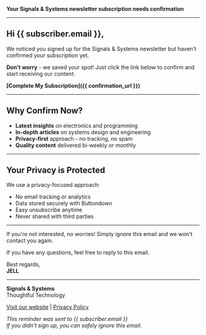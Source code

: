 **Your Signals & Systems newsletter subscription needs confirmation**

---

## Hi {{ subscriber.email }},

We noticed you signed up for the Signals & Systems newsletter but haven't confirmed your subscription yet.

**Don't worry** - we saved your spot! Just click the link below to confirm and start receiving our content:

**[Complete My Subscription]({{ confirmation_url }})**

---

## Why Confirm Now?

- **Latest insights** on electronics and programming
- **In-depth articles** on systems design and engineering
- **Privacy-first** approach - no tracking, no spam
- **Quality content** delivered bi-weekly or monthly

---

## Your Privacy is Protected

We use a privacy-focused approach:
- No email tracking or analytics
- Data stored securely with Buttondown
- Easy unsubscribe anytime
- Never shared with third parties

---

If you're not interested, no worries! Simply ignore this email and we won't contact you again.

If you have any questions, feel free to reply to this email.

Best regards,  
**JELL**

---

**Signals & Systems**  
Thoughtful Technology

[Visit our website](https://signals-and-systems.com) | [Privacy Policy](https://signals-and-systems.com/privacy)

*This reminder was sent to {{ subscriber.email }}*  
*If you didn't sign up, you can safely ignore this email.*